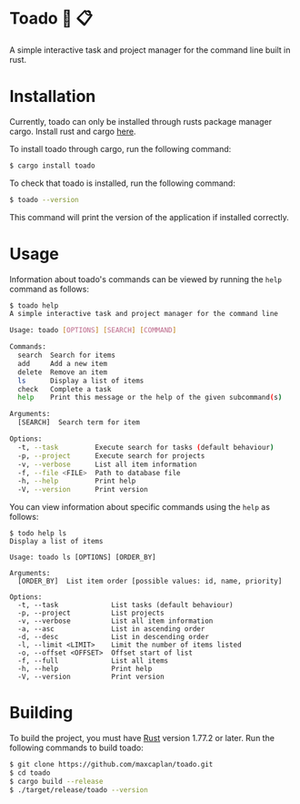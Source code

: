 # Toado 🐸 📋

A simple interactive task and project manager for the command line built in rust.

# Installation

Currently, toado can only be installed through rusts package manager cargo.
Install rust and cargo [here](https://www.rust-lang.org/tools/install).

To install toado through cargo, run the following command:
```bash
$ cargo install toado
```
To check that toado is installed, run the following command:
```bash
$ toado --version
```
This command will print the version of the application if installed correctly.

# Usage

Information about toado's commands can be viewed by running the `help` command as follows:
```bash
$ toado help
A simple interactive task and project manager for the command line

Usage: toado [OPTIONS] [SEARCH] [COMMAND]

Commands:
  search  Search for items
  add     Add a new item
  delete  Remove an item
  ls      Display a list of items
  check   Complete a task
  help    Print this message or the help of the given subcommand(s)

Arguments:
  [SEARCH]  Search term for item

Options:
  -t, --task         Execute search for tasks (default behaviour)
  -p, --project      Execute search for projects
  -v, --verbose      List all item information
  -f, --file <FILE>  Path to database file
  -h, --help         Print help
  -V, --version      Print version
```
You can view information about specific commands using the `help` as follows:
```
$ todo help ls
Display a list of items

Usage: toado ls [OPTIONS] [ORDER_BY]

Arguments:
  [ORDER_BY]  List item order [possible values: id, name, priority]

Options:
  -t, --task             List tasks (default behaviour)
  -p, --project          List projects
  -v, --verbose          List all item information
  -a, --asc              List in ascending order
  -d, --desc             List in descending order
  -l, --limit <LIMIT>    Limit the number of items listed
  -o, --offset <OFFSET>  Offset start of list
  -f, --full             List all items
  -h, --help             Print help
  -V, --version          Print version
```  

# Building

To build the project, you must have [Rust](https://www.rust-lang.org/) version 1.77.2 or later.
Run the following commands to build toado:
```bash
$ git clone https://github.com/maxcaplan/toado.git
$ cd toado
$ cargo build --release
$ ./target/release/toado --version
```
